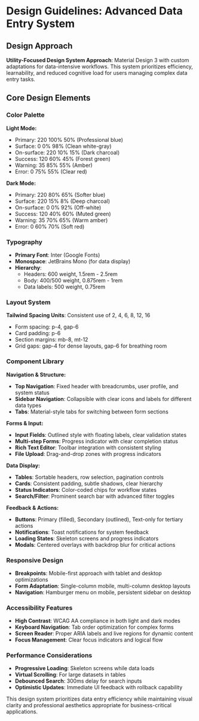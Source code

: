 # Design Guidelines: Advanced Data Entry System

## Design Approach
**Utility-Focused Design System Approach**: Material Design 3 with custom adaptations for data-intensive workflows. This system prioritizes efficiency, learnability, and reduced cognitive load for users managing complex data entry tasks.

## Core Design Elements

### Color Palette
**Light Mode:**
- Primary: 220 100% 50% (Professional blue)
- Surface: 0 0% 98% (Clean white-gray)
- On-surface: 220 10% 15% (Dark charcoal)
- Success: 120 60% 45% (Forest green)
- Warning: 35 85% 55% (Amber)
- Error: 0 75% 55% (Clear red)

**Dark Mode:**
- Primary: 220 80% 65% (Softer blue)
- Surface: 220 15% 8% (Deep charcoal)
- On-surface: 0 0% 92% (Off-white)
- Success: 120 40% 60% (Muted green)
- Warning: 35 70% 65% (Warm amber)
- Error: 0 60% 70% (Soft red)

### Typography
- **Primary Font**: Inter (Google Fonts)
- **Monospace**: JetBrains Mono (for data display)
- **Hierarchy**: 
  - Headers: 600 weight, 1.5rem - 2.5rem
  - Body: 400/500 weight, 0.875rem - 1rem
  - Data labels: 500 weight, 0.75rem

### Layout System
**Tailwind Spacing Units**: Consistent use of 2, 4, 6, 8, 12, 16
- Form spacing: p-4, gap-6
- Card padding: p-6
- Section margins: mb-8, mt-12
- Grid gaps: gap-4 for dense layouts, gap-6 for breathing room

### Component Library

**Navigation & Structure:**
- **Top Navigation**: Fixed header with breadcrumbs, user profile, and system status
- **Sidebar Navigation**: Collapsible with clear icons and labels for different data types
- **Tabs**: Material-style tabs for switching between form sections

**Forms & Input:**
- **Input Fields**: Outlined style with floating labels, clear validation states
- **Multi-step Forms**: Progress indicator with clear completion status
- **Rich Text Editor**: Toolbar integration with consistent styling
- **File Upload**: Drag-and-drop zones with progress indicators

**Data Display:**
- **Tables**: Sortable headers, row selection, pagination controls
- **Cards**: Consistent padding, subtle shadows, clear hierarchy
- **Status Indicators**: Color-coded chips for workflow states
- **Search/Filter**: Prominent search bar with advanced filter toggles

**Feedback & Actions:**
- **Buttons**: Primary (filled), Secondary (outlined), Text-only for tertiary actions
- **Notifications**: Toast notifications for system feedback
- **Loading States**: Skeleton screens and progress indicators
- **Modals**: Centered overlays with backdrop blur for critical actions

### Responsive Design
- **Breakpoints**: Mobile-first approach with tablet and desktop optimizations
- **Form Adaptation**: Single-column mobile, multi-column desktop layouts
- **Navigation**: Hamburger menu on mobile, persistent sidebar on desktop

### Accessibility Features
- **High Contrast**: WCAG AA compliance in both light and dark modes
- **Keyboard Navigation**: Tab order optimization for complex forms
- **Screen Reader**: Proper ARIA labels and live regions for dynamic content
- **Focus Management**: Clear focus indicators and logical flow

### Performance Considerations
- **Progressive Loading**: Skeleton screens while data loads
- **Virtual Scrolling**: For large datasets in tables
- **Debounced Search**: 300ms delay for search inputs
- **Optimistic Updates**: Immediate UI feedback with rollback capability

This design system prioritizes data entry efficiency while maintaining visual clarity and professional aesthetics appropriate for business-critical applications.